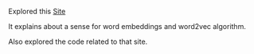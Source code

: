 Explored this  [Site](https://jalammar.github.io/illustrated-word2vec/)

It explains about a sense for word embeddings and word2vec algorithm.

Also explored the code related to that site.